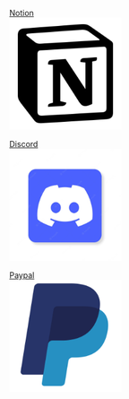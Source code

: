 [Notion](https://road-stoplight-c79.notion.site/Planning-2022-27087b2335314bf6b194d5e91960d0ee) 
<br>
<a href="https://road-stoplight-c79.notion.site/Planning-2022-27087b2335314bf6b194d5e91960d0ee"><img src="NotionLogo.png" alt="notion" width="200" height="200"/>

[Discord](https://discord.gg/pQCednBzpJ)
<br>
<a href="https://discord.gg/pQCednBzpJ"><img src="DiscordLogo.webp" alt="discord" width="200" height="200"/>
 
[Paypal](https://www.paypal.com/donate/?hosted_button_id=JF22WPX9G9X8U)
<br>
 <a href="https://www.paypal.com/donate/?hosted_button_id=JF22WPX9G9X8U"><img src="PaypalLogo.jpg" alt="paypal" width="200" height="200"/>
